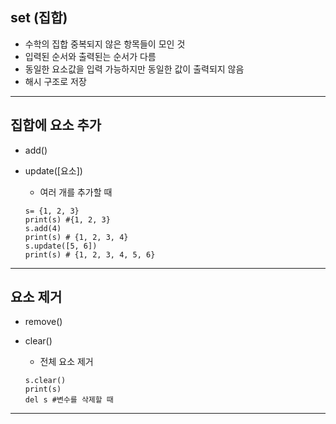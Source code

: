 ## set (집합)

- 수학의 집합 중복되지 않은 항목들이 모인 것
- 입력된 순서와 출력된는 순서가 다름
- 동일한 요소값을 입력 가능하지만 동일한 값이 출력되지 않음
- 해시 구조로 저장

---

## 집합에 요소 추가

- add()

- update([요소])

  - 여러 개를 추가할 때

  ```
  s= {1, 2, 3}
  print(s) #{1, 2, 3}
  s.add(4)
  print(s) # {1, 2, 3, 4}
  s.update([5, 6])
  print(s) # {1, 2, 3, 4, 5, 6}
  ```

---

## 요소 제거

- remove()

- clear()

  - 전체 요소 제거

  ~~~
  s.clear()
  print(s)
  del s #변수를 삭제할 때
  ~~~


---

